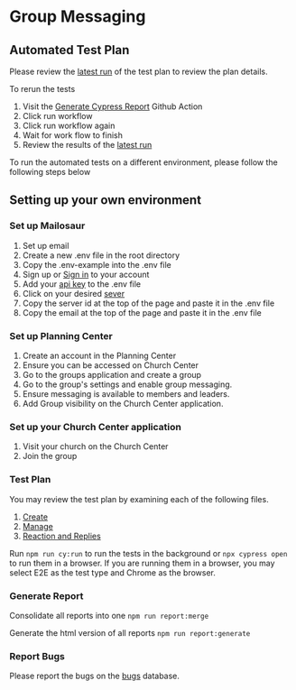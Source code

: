 # Group Messaging

## Automated Test Plan
Please review the [latest run](https://isha144k.github.io/group-messaging/mochawesome-report/report.html) of the test plan to review the plan details. 

To rerun the tests
1. Visit the [Generate Cypress Report](https://github.com/iSha144k/group-messaging/actions/workflows/generate-report.yml) Github Action
2. Click run workflow
3. Click run workflow again 
4. Wait for work flow to finish 
5. Review the results of the [latest run](https://isha144k.github.io/group-messaging/mochawesome-report/report.html)

To run the automated tests on a different environment, please follow the following steps below 

## Setting up your own environment
### Set up Mailosaur
1. Set up email 
2. Create a new .env file in the root directory 
3. Copy the .env-example into the .env file
4. Sign up or [Sign in](https://mailosaur.com/app/signup?utm_source=12268604321-121041863201-mailosaur&gad_source=1&gclid=CjwKCAjw17qvBhBrEiwA1rU9w5WbRqAzMS21BMCRjhR5o-VZp9iCKn5a22ozBSmKgAa_NpYSe9aOxhoCTD4QAvD_BwE) to your account
5. Add your [api key](https://mailosaur.com/app/account/keys) to the .env file
6. Click on your desired [sever](https://mailosaur.com/app/servers)
7. Copy the server id at the top of the page and paste it in the .env file 
8. Copy the email at the top of the page and paste it in the .env file

### Set up Planning Center
1. Create an account in the Planning Center
2. Ensure you can be accessed on Church Center
3. Go to the groups application and create a group 
4. Go to the group's settings and enable group messaging. 
5. Ensure messaging is available to members and leaders. 
6. Add Group visibility on the Church Center application.
   
### Set up your Church Center application 
1. Visit your church on the Church Center
2. Join the group


### Test Plan
You may review the test plan by examining each of the following files. 
1. [Create](https://github.com/iSha144k/group-messaging/blob/main/cypress/e2e/create.feature)
2. [Manage](https://github.com/iSha144k/group-messaging/blob/main/cypress/e2e/manage.feature)
3. [Reaction and Replies](https://github.com/iSha144k/group-messaging/blob/main/cypress/e2e/replies.feature) 

Run `npm run cy:run` to run the tests in the background or `npx cypress open` to run them in a browser. If you are running them in a browser, you may select E2E as the test type and Chrome as the browser.

### Generate Report
Consolidate all reports into one
`npm run report:merge`

Generate the html version of all reports
`npm run report:generate`

### Report Bugs
Please report the bugs on the [bugs](https://dot-almanac-c71.notion.site/deb71ae641be4f0fa250307b5cf46940?v=4740937bc30d4b8a856d24629c2d3a9e&pvs=4) database.
